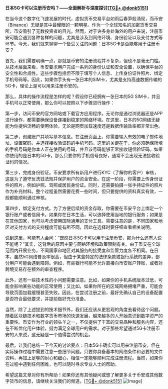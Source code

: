 **日本5G卡可以注册币安吗？——全面解析与深度探讨[[TG💪+ @donk5151](https://t.me/s/donk5151)]**

在当今这个数字化飞速发展的时代，虚拟货币交易平台如雨后春笋般涌现，而币安（Binance）无疑是其中最耀眼的一颗明星。作为一个全球知名的加密货币交易所，币安吸引了无数投资者的目光。然而，对于许多身处海外的用户来说，注册币安可能会遇到各种各样的问题，尤其是涉及到网络环境、身份验证以及支付方式等环节。今天，我们就来聊聊一个备受关注的问题：日本5G卡是否能够用于注册币安？

首先，我们需要明确一点，那就是币安的注册流程并不复杂，但也不是毫无门槛。从技术层面来看，币安要求用户完成一系列的身份认证和安全设置，以确保平台的安全性和合规性。这些步骤包括但不限于填写个人信息、上传身份证件照片、绑定手机号码等。因此，如果你手头有一张日本的SIM卡，尤其是支持高速数据传输的5G卡，理论上是可以用来注册币安的。

那么，具体的操作流程是怎样的呢？假设你已经拥有一张日本的5G SIM卡，并且手机可以正常使用，那么你可以按照以下步骤进行操作：

第一步，访问币安的官方网站或下载官方应用程序。无论你是通过浏览器还是APP进行操作，都需要确保设备连接到稳定的网络环境。在这里，日本的5G网络无疑能为你提供流畅的使用体验，无论是网页加载速度还是数据传输效率都非常出色。

第二步，创建账户并填写基本信息。在注册页面上，你需要输入有效的电子邮件地址、设置密码，并选择接收验证码的手机号码。这里的关键在于，你必须确保所填的手机号码是你本人正在使用的号码，并且该号码能够正常接收短信验证码。如果你使用的是日本的5G卡，那么只要你的手机信号良好，通常不会出现无法接收验证码的情况。

第三步，完成身份验证。币安要求所有新用户进行KYC（了解你的客户）审核，这是为了遵守反洗钱法规并保护用户的资金安全。在这一阶段，你需要上传身份证件的照片，例如护照、驾照或居民身份证。同时，还需要拍摄一张手持证件的照片作为补充材料。整个过程虽然需要花费一些时间，但只要提供的资料真实有效，一般都能顺利通过审核。

第四步，绑定支付方式。为了方便后续的资金存取，你需要在币安平台上绑定一个银行账户或者信用卡。如果你在日本生活，可以选择使用当地的银行服务；如果是在其他国家，也可以考虑使用国际通用的支付工具。需要注意的是，不同国家和地区对支付方式的支持程度可能有所不同，因此在选择时要仔细查看相关说明。

说到这里，可能有人会问：“既然日本5G卡可以用于注册币安，那为什么还有人说不能呢？”其实，这背后的原因主要与网络环境和政策限制有关。由于币安在全球范围内开展业务，不同国家和地区对其服务的接受度和监管力度各不相同。在日本，虽然5G网络普及率很高，但由于某些特定的法律条款或银行系统的差异，部分用户可能会遇到障碍。例如，有些银行可能不允许直接向币安账户转账，或者对跨境交易存在额外的审查程序。

此外，还有一些技术性的小问题需要注意。比如，如果你的手机系统版本过低，可能会影响某些功能的正常使用；又比如，如果你所在的区域网络拥堵严重，可能会导致页面加载缓慢甚至失败。因此，在尝试注册之前，最好先确认自己的设备配置是否符合最低要求，并提前做好充分准备。

当然，除了上述提到的技术细节外，我们还应该从更宏观的角度去看待这个问题。随着区块链技术和数字货币市场的快速发展，越来越多的人开始意识到数字资产的重要性。币安作为行业的领头羊之一，不仅提供了丰富的交易品种和服务内容，还在不断优化用户体验，努力满足全球用户的需求。对于那些希望通过5G卡注册币安的人来说，这无疑是一个值得尝试的机会。

最后，让我们总结一下今天的讨论要点：日本5G卡确实可以用来注册币安，但在实际操作过程中需要注意一些细节问题。只要你具备基本的网络条件和必要的文件资料，再加上足够的耐心和细心，相信一定能够顺利完成注册流程。当然，如果你在过程中遇到任何困难，也可以随时寻求专业人士的帮助。

希望这篇文章对你有所帮助！如果你还有其他疑问或想了解更多关于币安或其他数字货币的信息，请继续关注我们的频道。[[TG💪+ @donk5151](https://t.me/s/donk5151) ![Image](https://i.postimg.cc/rwNCRYN7/Snipaste-2025-04-30-17-27-05.png)]